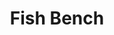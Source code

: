 ---
pid: PT311
title: Fish Bench
location_transcription: Randomly placed around FishTown
zipcode: '19310'
outside_phl: 'Atglen PA '
neighborhood: 
age: '11'
age_range: 6-13
instagram: 
image_file_name: PT_311.jpg
proposal_transcription: 
topic: Animals,Neighborhoods,Philadelphia
topic_summary: 0, 0, 0
type: Sculpture Statue,Bench
keywords_other: 
credit: Lyla
image_labels: "#NAME?"
twitter: 
facebook: 
permalink: "/monuments/pt311/"
layout: item-page
---